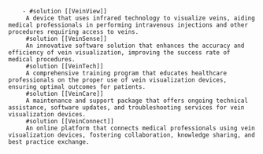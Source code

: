 		- #solution [[VeinView]]
		 A device that uses infrared technology to visualize veins, aiding medical professionals in performing intravenous injections and other procedures requiring access to veins.
		 #solution [[VeinSense]]
		 An innovative software solution that enhances the accuracy and efficiency of vein visualization, improving the success rate of medical procedures.
		 #solution [[VeinTech]]
		 A comprehensive training program that educates healthcare professionals on the proper use of vein visualization devices, ensuring optimal outcomes for patients.
		 #solution [[VeinCare]]
		 A maintenance and support package that offers ongoing technical assistance, software updates, and troubleshooting services for vein visualization devices.
		 #solution [[VeinConnect]]
		 An online platform that connects medical professionals using vein visualization devices, fostering collaboration, knowledge sharing, and best practice exchange.


